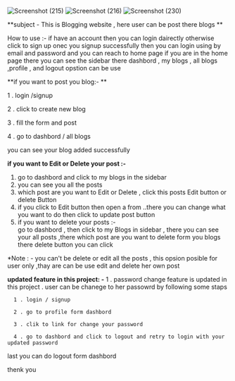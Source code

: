 ![Screenshot (215)](https://github.com/user-attachments/assets/991d7bf0-97d3-4925-a78c-2045a70a29b2)
![Screenshot (216)](https://github.com/user-attachments/assets/efd329a1-6d61-4e59-b0db-1a2b1a97eccd)
![Screenshot (230)](https://github.com/user-attachments/assets/95dc9e03-532a-4c1b-8e62-62d89e680660)



**subject - This is Blogging website , here user can 
be post there blogs **

How to use :-
if have an account then you can login dairectly otherwise click to sign up 
onec you signup successfully then you can login using by email and password and you can reach to home page 
if you are in the home page there you can see the sidebar there dashbord , my blogs , all blogs ,profile , and logout opstion can be use 


**if you want to post you blog:-
**

  1 . login /signup 
 
 2 . click to create new blog
 
 3 . fill the form and post
 
 4 . go to dashbord / all blogs

you can see your blog added successfully


**if you want to Edit or Delete your post :-**
  1. go to dashbord and click to my blogs in the sidebar
  2. you can see you all the posts
  3. which post are you want to Edit or Delete , click this posts Edit button or delete Button
  4. if you click to Edit button then open a from ..there you can change what you want to do then click to  update post button
  5. if you want to delete your posts :-    
go to dashbord , then click to my Blogs in sidebar , there you can see your all posts ,there which post are you want to delete form you blogs there delete button you  can click

*Note : - you can't be delete or edit all the posts , this opsion posible for user only ,thay are can be use edit and delete her own post

**updated feature in this project: -**
1 . password change feature is updated in this project .  user can be chanege to her passowrd by following some staps

      1 . login / signup
      
      2 . go to profile form dashbord
      
      3 . clik to link for change your password
      
      4 . go to dashbord and click to logout and retry to login with your updated password
      
    

last you can do logout form dashbord

thenk you


